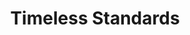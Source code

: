 ---
ee_id: '2223'
site: '1'
type: '2'
long_id: 2012-060 Timeless Standrads
url: 2012-060-timeless-standrads
title: Timeless Standards
year: '2012'
medium: Inkjet on Canvas
commission:
add_credit:
dims: 56 x 40 inches
pitch:
ps:
live_url:
related:
youtube:
imgs: timeless-standards-2012-060-full-1-database-Lisson.jpg
subheading:
year2: '2012'
download:
add_credits:
related_code:
layout: things-i-made
---